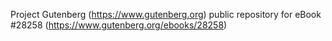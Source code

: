 Project Gutenberg (https://www.gutenberg.org) public repository for eBook #28258 (https://www.gutenberg.org/ebooks/28258)
